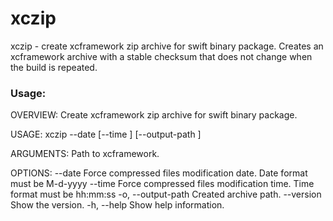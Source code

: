 # xczip

xczip - create xcframework zip archive for swift binary package. 
Creates an xcframework archive with a stable checksum that does not change when the build is repeated.

### Usage:

OVERVIEW: Create xcframework zip archive for swift binary package.

USAGE: xczip <path> --date <date> [--time <time>] [--output-path <output-path>]

ARGUMENTS:
  <path>                  Path to xcframework.

OPTIONS:
  --date <date>           Force compressed files modification date.
        Date format must be M-d-yyyy
  --time <time>           Force compressed files modification time.
        Time format must be hh:mm:ss
  -o, --output-path <output-path>
                          Created archive path.
  --version               Show the version.
  -h, --help              Show help information.
